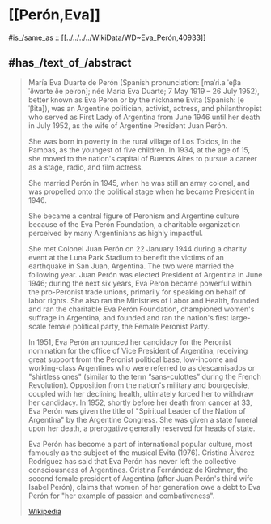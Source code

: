 ﻿---
aliases:
- "María Eva Duarte de Perón"
- "Eva Perón"
- "María Eva Duarte"
- Evita
has_id_wikidata: Q40933
---

# [[Perón,Eva]] 

#is_/same_as :: [[../../../../WikiData/WD~Eva_Perón,40933]] 

## #has_/text_of_/abstract 

> María Eva Duarte de Perón (Spanish pronunciation: [maˈɾi.a ˈeβa ˈðwarte ðe peˈɾon]; 
> née María Eva Duarte; 7 May 1919 – 26 July 1952), better known as Eva Perón 
> or by the nickname Evita (Spanish: [eˈβita]), was an Argentine politician, activist, actress, 
> and philanthropist who served as First Lady of Argentina from June 1946 until her death in July 1952, 
> as the wife of Argentine President Juan Perón. 
> 
> She was born in poverty in the rural village of Los Toldos, in the Pampas, 
> as the youngest of five children. 
> In 1934, at the age of 15, she moved to the nation's capital of Buenos Aires 
> to pursue a career as a stage, radio, and film actress. 
> 
> She married Perón in 1945, when he was still an army colonel, 
> and was propelled onto the political stage when he became President in 1946. 
> 
> She became a central figure of Peronism and Argentine culture because of the Eva Perón Foundation, 
> a charitable organization perceived by many Argentinians as highly impactful.
>
> She met Colonel Juan Perón on 22 January 1944 during a charity event at the Luna Park Stadium to benefit the victims of an earthquake in San Juan, Argentina. The two were married the following year. Juan Perón was elected President of Argentina in June 1946; during the next six years, Eva Perón became powerful within the pro-Peronist trade unions, primarily for speaking on behalf of labor rights. She also ran the Ministries of Labor and Health, founded and ran the charitable Eva Perón Foundation, championed women's suffrage in Argentina, and founded and ran the nation's first large-scale female political party, the Female Peronist Party.
>
> In 1951, Eva Perón announced her candidacy for the Peronist nomination for the office of Vice President of Argentina, receiving great support from the Peronist political base, low-income and working-class Argentines who were referred to as descamisados or "shirtless ones" (similar to the term “sans-culottes” during the French Revolution). Opposition from the nation's military and bourgeoisie, coupled with her declining health, ultimately forced her to withdraw her candidacy. In 1952, shortly before her death from cancer at 33, Eva Perón was given the title of "Spiritual Leader of the Nation of Argentina" by the Argentine Congress. She was given a state funeral upon her death, a prerogative generally reserved for heads of state.
>
> Eva Perón has become a part of international popular culture, most famously as the subject of the musical Evita (1976).  Cristina Álvarez Rodríguez has said that Eva Perón has never left the collective consciousness of Argentines. Cristina Fernández de Kirchner, the second female president of Argentina (after Juan Perón's third wife Isabel Perón), claims that women of her generation owe a debt to Eva Perón for "her example of passion and combativeness".
>
> [Wikipedia](https://en.wikipedia.org/wiki/Eva%20Per%C3%B3n) 

